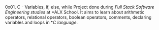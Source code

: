 0x01. C - Variables, if, else, while
Project done during *Full Stack Software Engineering studies* at *ALX School. It aims to learn about arithmetic operators, relational operators, boolean operators, comments, declaring variables and loops in **C language*.
